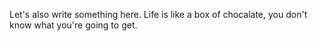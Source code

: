 Let's also write something here. Life is like a box of chocalate, you don't know what you're going to get.


